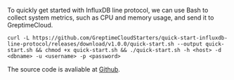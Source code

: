 
To quickly get started with InfluxDB line protocol, we can use Bash to collect system metrics, such as CPU and memory usage, and send it to GreptimeCloud.

```shell
curl -L https://github.com/GreptimeCloudStarters/quick-start-influxdb-line-protocol/releases/download/v1.0.0/quick-start.sh --output quick-start.sh && chmod +x quick-start.sh && ./quick-start.sh -h <host> -d <dbname> -u <username> -p <password>
```

The source code is avaliable at [Github](https://github.com/GreptimeCloudStarters/quick-start-influxdb-line-protocol).
